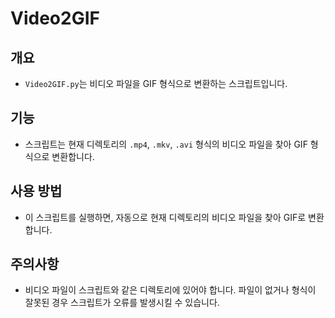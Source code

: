 # Video2GIF

## 개요
- `Video2GIF.py`는 비디오 파일을 GIF 형식으로 변환하는 스크립트입니다.

## 기능
- 스크립트는 현재 디렉토리의 `.mp4`, `.mkv`, `.avi` 형식의 비디오 파일을 찾아 GIF 형식으로 변환합니다.

## 사용 방법
- 이 스크립트를 실행하면, 자동으로 현재 디렉토리의 비디오 파일을 찾아 GIF로 변환합니다.

## 주의사항
- 비디오 파일이 스크립트와 같은 디렉토리에 있어야 합니다. 파일이 없거나 형식이 잘못된 경우 스크립트가 오류를 발생시킬 수 있습니다.
